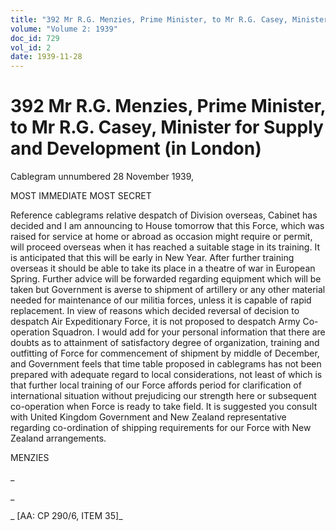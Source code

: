 ```yaml
---
title: "392 Mr R.G. Menzies, Prime Minister, to Mr R.G. Casey, Minister for Supply and Development (in London)"
volume: "Volume 2: 1939"
doc_id: 729
vol_id: 2
date: 1939-11-28
---
```


# 392 Mr R.G. Menzies, Prime Minister, to Mr R.G. Casey, Minister for Supply and Development (in London)

Cablegram unnumbered 28 November 1939,

MOST IMMEDIATE MOST SECRET

Reference cablegrams relative despatch of Division overseas, Cabinet has decided and I am announcing to House tomorrow that this Force, which was raised for service at home or abroad as occasion might require or permit, will proceed overseas when it has reached a suitable stage in its training. It is anticipated that this will be early in New Year. After further training overseas it should be able to take its place in a theatre of war in European Spring. Further advice will be forwarded regarding equipment which will be taken but Government is averse to shipment of artillery or any other material needed for maintenance of our militia forces, unless it is capable of rapid replacement. In view of reasons which decided reversal of decision to despatch Air Expeditionary Force, it is not proposed to despatch Army Co- operation Squadron. I would add for your personal information that there are doubts as to attainment of satisfactory degree of organization, training and outfitting of Force for commencement of shipment by middle of December, and Government feels that time table proposed in cablegrams has not been prepared with adequate regard to local considerations, not least of which is that further local training of our Force affords period for clarification of international situation without prejudicing our strength here or subsequent co-operation when Force is ready to take field. It is suggested you consult with United Kingdom Government and New Zealand representative regarding co-ordination of shipping requirements for our Force with New Zealand arrangements.

MENZIES

_

_

_ [AA: CP 290/6, ITEM 35]_
